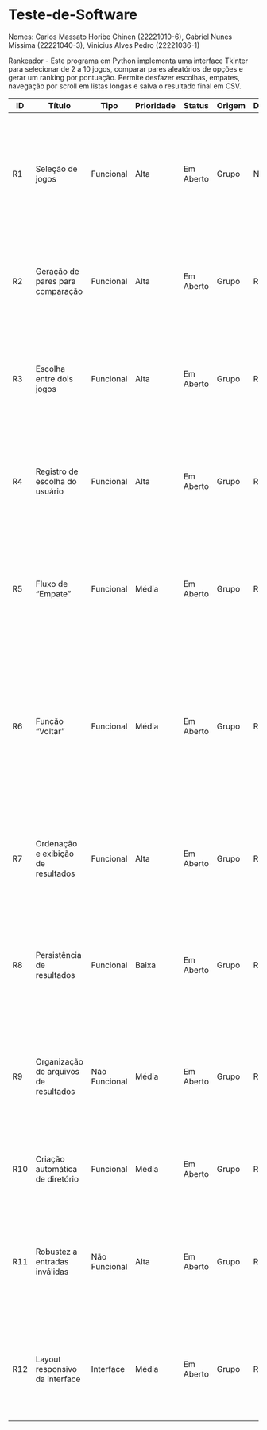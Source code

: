 # Teste-de-Software

Nomes: Carlos Massato Horibe Chinen (22221010-6), Gabriel Nunes Missima (22221040-3), Vinicius Alves Pedro (22221036-1)

Rankeador - Este programa em Python implementa uma interface Tkinter para selecionar de 2 a 10 jogos, comparar pares aleatórios de opções e gerar um ranking por pontuação. Permite desfazer escolhas, empates, navegação por scroll em listas longas e salva o resultado final em CSV.

| ID  | Título                                  | Tipo          | Prioridade | Status    | Origem | Dependências    | Descrição                                                                                                                                                  | Critério de Aceitação                                                                                                                                                                                                                                                         |
|-----|-----------------------------------------|---------------|------------|-----------|--------|-----------------|------------------------------------------------------------------------------------------------------------------------------------------------------------|-------------------------------------------------------------------------------------------------------------------------------------------------------------------------------------------------------------------------------------------------------------------------------|
| R1  | Seleção de jogos                        | Funcional     | Alta       | Em Aberto | Grupo  | Nenhuma         | O sistema deve permitir que o usuário, ao abrir a aplicação, visualize uma vasta lista de jogos e selecione de 2 a 10 itens dessa lista para compor as rodadas. | Ao iniciar, a UI exibe os jogos com checkboxes; o botão “Iniciar” fica desabilitado até que o usuário marque entre 2 e 10 jogos. Após seleção válida, o botão é habilitado.                                                                                                      |
| R2  | Geração de pares para comparação        | Funcional     | Alta       | Em Aberto | Grupo  | R1              | O sistema deve gerar todas as combinações possíveis de pares de jogos (sem repetição) para serem avaliados pelo usuário.                                   | A quantidade de pares gerada é igual a C(n,2), onde n = número de jogos.                                                                                                                                                                                                     |
| R3  | Escolha entre dois jogos                | Funcional     | Alta       | Em Aberto | Grupo  | R2              | O sistema deve permitir que o usuário escolha entre dois jogos apresentados, clicando no botão correspondente a cada jogo.                                  | Em cada comparação, ao clicar em um dos dois botões de jogo, o sistema registra imediatamente a escolha, atualiza o score e avança para o próximo par; nenhum outro clique deve ser necessário.                                                                                |
| R4  | Registro de escolha do usuário         | Funcional     | Alta       | Em Aberto | Grupo  | R3              | Ao clicar em um botão de jogo ou empate, o sistema deve registrar a escolha (item1, item2 e decisão) e atualizar a pontuação correspondente.               | Após a escolha, o histórico de decisões aumenta em 1 e a pontuação do jogo escolhido é incrementada corretamente.                                                                                                                                                              |
| R5  | Fluxo de “Empate”                       | Funcional     | Média      | Em Aberto | Grupo  | R3              | O sistema deve permitir que o usuário pule a decisão entre dois jogos em exibição, clicando no botão “Empate”, sem atribuir pontos a nenhum dos itens.    | Durante uma comparação, ao clicar em “Empate”, o sistema avança para o próximo par sem alterar nenhuma pontuação.                                                                                                                                                               |
| R6  | Função “Voltar”                         | Funcional     | Média      | Em Aberto | Grupo  | R4              | O sistema deve permitir que o usuário reverta a última decisão tomada durante o torneio, clicando no botão “Voltar”, restaurando o par anterior e ajustando as pontuações. | Durante o torneio, ao clicar em “Voltar”, o sistema deve exibir novamente o par de jogos anterior, com os botões de escolha ativos. A pontuação atribuída na decisão anterior deve ser revertida corretamente. O botão “Voltar” deve estar desabilitado quando não houver decisões anteriores a serem revertidas. |
| R7  | Ordenação e exibição de resultados      | Funcional     | Alta       | Em Aberto | Grupo  | R4, R5, R6      | Ao fim de todas as comparações, o sistema deve ordenar os jogos por pontuação (descendente) e exibir o ranking final na interface, com posição e pontuação. | A tela final lista os jogos de 1º a último, em ordem decrescente de pontos, mostrando a posição, o nome, e a pontuação.                                                                                                                                                         |
| R8  | Persistência de resultados              | Funcional     | Baixa      | Em Aberto | Grupo  | R7              | O sistema deve permitir que o usuário salve o ranking final em um arquivo CSV, clicando em um botão de salvamento.                                          | Após exibir o ranking, ao clicar em “Salvar Resultado”, o sistema gera um arquivo `ranking_TIMESTAMP.csv` em `results/` contendo cabeçalho e linhas com posição, jogo e pontuação; e exibe confirmação de sucesso.                                                           |
| R9  | Organização de arquivos de resultados   | Não Funcional | Média      | Em Aberto | Grupo  | R8              | Todos os arquivos de ranking salvos devem ficar organizados na pasta `results/`, separados por data/hora, sem poluir o diretório principal do programa.   | Arquivos de ranking não são salvos no diretório principal, apenas em `results/`, listados por ordem cronológica.                                                                                                                                                               |
| R10 | Criação automática de diretório         | Funcional     | Média      | Em Aberto | Grupo  | R8              | Se a pasta `results/` não existir, ela deve ser criada automaticamente antes de salvar o ranking.                                                            | Mesmo em primeira execução, o sistema salva o ranking sem erro criando a pasta `results/` se ela não existir.                                                                                                                                                                   |
| R11 | Robustez a entradas inválidas           | Não Funcional | Alta       | Em Aberto | Grupo  | R1, R3          | O sistema não deve travar ou lançar exceções não tratadas, mesmo se ocorrerem erros na seleção de jogos ou em ações inesperadas do usuário.                  | Testes de erro (arquivo mal formatado, clique simultâneo) não causam crash.                                                                                                                                                                                                    |
| R12 | Layout responsivo da interface          | Interface     | Média      | Em Aberto | Grupo  | R3              | A interface deve ajustar dinamicamente o tamanho dos botões e textos conforme a janela, mantendo usabilidade mínima de 700×500 px.                          | Redimensionando a janela para 700×500, todos os elementos continuam visíveis e funcionais, sem sobreposição ou truncamento.                                                                                                                                                       |
